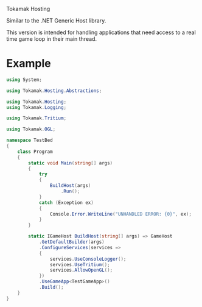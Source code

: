 ﻿Tokamak Hosting

Similar to the .NET Generic Host library.

This version is intended for handling applications that need access to a real time game loop in their main thread.


# Example
```csharp
using System;

using Tokamak.Hosting.Abstractions;

using Tokamak.Hosting;
using Tokamak.Logging;

using Tokamak.Tritium;

using Tokamak.OGL;

namespace TestBed
{
    class Program
    {
        static void Main(string[] args)
        {
            try
            {
                BuildHost(args)
                    .Run();
            }
            catch (Exception ex)
            {
                Console.Error.WriteLine("UNHANDLED ERROR: {0}", ex);
            }
        }

        static IGameHost BuildHost(string[] args) => GameHost
            .GetDefaultBuilder(args)
            .ConfigureServices(services =>
            {
                services.UseConsoleLogger();
                services.UseTritium();
                services.AllowOpenGL();
            })
            .UseGameApp<TestGameApp>()
            .Build();
    }
}
```


